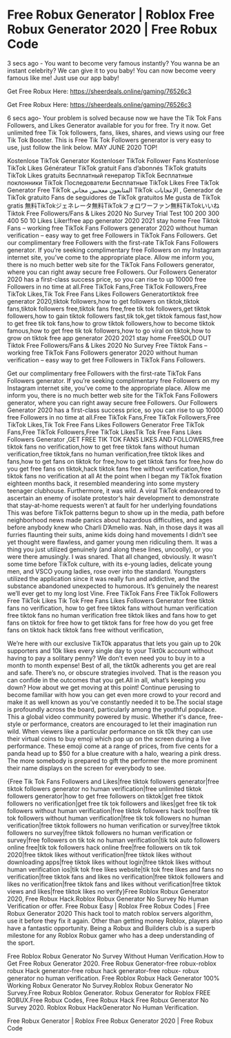 # Free Robux Generator | Roblox Free Robux Generator 2020 | Free Robux Code
3 secs ago - You want to become very famous instantly? You wanna be an instant celebrity? We can give it to you baby! You can now become veery famous like me! Just use our app baby!


Get Free Robux Here: https://sheerdeals.online/gaming/76526c3


Get Free Robux Here: https://sheerdeals.online/gaming/76526c3


6 secs ago- Your problem is solved because now we have the Tik Tok Fans Followers, and Likes Generator available for you for free. Try it now. Get unlimited free Tik Tok followers, fans, likes, shares, and views using our free Tik Tok Booster. This is Free Tik Tok Followers generator is very easy to use, just follow the link below. MAY JUNE 2020 TOP!



Kostenlose TikTok Generator Kostenloser TikTok Follower Fans Kostenlose TikTok Likes Générateur TikTok gratuit Fans d’abonnés TikTok gratuits TikTok Likes gratuits Бесплатный генератор TikTok Бесплатные поклонники TikTok Последователи Бесплатные TikTok Likes Free TikTok Generator Free TikTok المتابعون معجبين مجاني TikTok الإعجابات , Generador de TikTok gratuito Fans de seguidores de TikTok gratuitos Me gusta de TikTok gratis 無料TikTokジェネレータ無料TikTokフォロワーファン無料TikTokいいね Tiktok Free Followers/Fans & Likes 2020 No Survey Trial Test 100 200 300 400 50 10 Likes Liker!free app generator 2020 2021 stay home Free Tiktok Fans – working free TikTok Fans Followers generator 2020 without human verification – easy way to get free Followers in TikTok Fans Followers. Get our complimentary free Followers with the first-rate TikTok Fans Followers generator. If you’re seeking complimentary free Followers on my Instagram internet site, you’ve come to the appropriate place. Allow me inform you, there is no much better web site for the TikTok Fans Followers generator, where you can right away secure free Followers. Our Followers Generator 2020 has a first-class success price, so you can rise to up 10000 free Followers in no time at all.Free TikTok Fans,Free TikTok Followers,Free TikTok Likes,Tik Tok Free Fans Likes Followers Generatortiktok free generator 2020,tiktok followers,how to get followers on tiktok,tiktok fans,tiktok followers free,tiktok fans free,free tik tok followers,get tiktok followers,how to gain tiktok followers fast,tik tok,get tiktok famous fast,how to get free tik tok fans,how to grow tiktok followers,how to become tiktok famous,how to get free tik tok followers,how to go viral on tiktok,how to grow on tiktok free app generator 2020 2021 stay home FreeSOLD OUT Tiktok Free Followers/Fans & Likes 2020 No Survey Free Tiktok Fans – working free TikTok Fans Followers generator 2020 without human verification – easy way to get free Followers in TikTok Fans Followers. 



Get our complimentary free Followers with the first-rate TikTok Fans Followers generator. If you’re seeking complimentary free Followers on my Instagram internet site, you’ve come to the appropriate place. Allow me inform you, there is no much better web site for the TikTok Fans Followers generator, where you can right away secure free Followers. Our Followers Generator 2020 has a first-class success price, so you can rise to up 10000 free Followers in no time at all.Free TikTok Fans,Free TikTok Followers,Free TikTok Likes,Tik Tok Free Fans Likes Followers Generator Free TikTok Fans,Free TikTok Followers,Free TikTok LikesTik Tok Free Fans Likes Followers Generator ,GET FREE TIK TOK FANS LIKES AND FOLLOWERS,free tiktok fans no verification,how to get free tiktok fans without human verification,free tiktok,fans no human verification,free tiktok likes and fans,how to get fans on tiktok for free,how to get tiktok fans for free,how do you get free fans on tiktok,hack tiktok fans free without verification,free tiktok fans no verification at all At the point when I began my TikTok fixation eighteen months back, it resembled meandering into some mystery teenager clubhouse. Furthermore, it was wild. A viral TikTok endeavored to ascertain an enemy of isolate protestor’s hair development to demonstrate that stay-at-home requests weren’t at fault for her underlying foundations This was before TikTok patterns begun to show up in the media, path before neighborhood news made panics about hazardous difficulties, and ages before anybody knew who Charli D’Amelio was. Nah, in those days it was all furries flaunting their suits, anime kids doing hand movements I didn’t see yet thought were flawless, and gamer young men ridiculing them. It was a thing you just utilized genuinely (and along these lines, uncoolly), or you were there amusingly. I was snared. That all changed, obviously. It wasn’t some time before TikTok culture, with its e-young ladies, delicate young men, and VSCO young ladies, rose over into the standard. Youngsters utilized the application since it was really fun and addictive, and the substance abandoned unexpected to humorous. It’s genuinely the nearest we’ll ever get to my long lost Vine. Free TikTok Fans Free TikTok Followers Free TikTok Likes Tik Tok Free Fans Likes Followers Generator free tiktok fans no verification, how to get free tiktok fans without human verification free tiktok fans no human verification free tiktok likes and fans how to get fans on tiktok for free how to get tiktok fans for free how do you get free fans on tiktok hack tiktok fans free without verification,



We’re here with our exclusive TikT0k apparatus that lets you gain up to 20k supporters and 10k likes every single day to your Tikt0k account without having to pay a solitary penny? We don’t even need you to buy in to a month to month expense! Best of all, the tikt0k adherents you get are real and safe. There’s no, or obscure strategies involved. That is the reason you can confide in the outcomes that you get.All in all, what’s keeping you down? How about we get moving at this point! Continue perusing to become familiar with how you can get even more crowd to your record and make it as well known as you’ve constantly needed it to be.The social stage is profoundly across the board, particularly among the youthful populace. This a global video community powered by music. Whether it's dance, free-style or performance, creators are encouraged to let their imagination run wild. When viewers like a particular performance on tik t0k they can use their virtual coins to buy emoji which pop up on the screen during a live performance. These emoji come at a range of prices, from five cents for a panda head up to $50 for a blue creature with a halo, wearing a pink dress. The more somebody is prepared to gift the performer the more prominent their name displays on the screen for everybody to see.



{Free Tik Tok Fans Followers and Likes|free tiktok followers generator|free tiktok followers generator no human verification|free unlimited tiktok followers generator|how to get free followers on tiktok|get free tiktok followers no verification|get free tik tok followers and likes|get free tik tok followers without human verification|free tiktok followers hack tool|free tik tok followers without human verification|free tik tok followers no human verification|free tiktok followers no human verification or survey|free tiktok followers no survey|free tiktok followers no human verification or survey|free followers on tik tok no human verification|tik tok auto followers online free|tik tok followers hack online free|free followers on tik tok 2020|free tiktok likes without verification|free tiktok likes without downloading apps|free tiktok likes without login|free tiktok likes without human verification ios|tik tok free likes website|tik tok free likes and fans no verification|free tiktok fans and likes no verification|free tiktok followers and likes no verification|free tiktok fans and likes without verification|free tiktok views and likes|free tiktok likes no verify}Free Roblox Robux Generator 2020, Free Robux Hack.Roblox Robux Generator No Survey No Human Verification or offer. Free Robux Easy | Roblox Free Robux Codes | Free Robux Generator 2020 This hack tool to match roblox servers algorithm, use it before they fix it again. Other than getting money Roblox, players also have a fantastic opportunity. Being a Robux and Builders club is a superb milestone for any Roblox Robux gamer who has a deep understanding of the sport.







Free Roblox Robux Generator No Survey Without Human Verification.How to Get Free Robux Generator 2020. Free Robux Generator-free robux-roblox robux Hack generator-free robux hack generator-free robux- robux generator no human verification. Free Roblox Robux Hack Generator 100% Working Robux Generator No Survey.Roblox Robux Generator No Survey.Free Robux Roblox Generator. Robux Generator for Roblox FREE ROBUX.Free Robux Codes, Free Robux Hack Free Robux Generator No Survey 2020. Roblox Robux HackGenerator No Human Verification.



Free Robux Generator | Roblox Free Robux Generator 2020 | Free Robux Code
